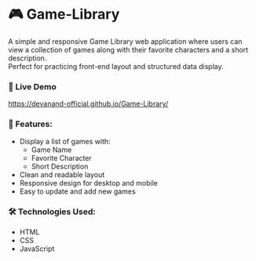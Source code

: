 # 🎮 Game-Library

A simple and responsive Game Library web application where users can view a collection of games along with their favorite characters and a short description.  
Perfect for practicing front-end layout and structured data display.

### 🚀 Live Demo
https://devanand-official.github.io/Game-Library/

### 🔧 Features:
- Display a list of games with:
  - Game Name
  - Favorite Character
  - Short Description
- Clean and readable layout
- Responsive design for desktop and mobile
- Easy to update and add new games

### 🛠️ Technologies Used:
- HTML
- CSS
- JavaScript
